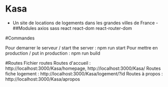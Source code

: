 # Kasa

- Un site de locations de logements dans les grandes villes de France -
##Modules 
axios
sass
react
react-dom
react-router-dom

#Commandes

Pour demarrer le serveur / start the server : npm run start 
Pour mettre en production / put in production : npm run build

#Routes
Fichier routes 
Routes d'accueil : http://localhost:3000/Kasa/homepage, http://localhost:3000/Kasa/
Routes fiche logement : http://localhost:3000/Kasa/logement/?id
Routes à propos : http://localhost:3000/Kasa/apropos




